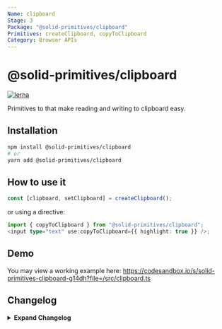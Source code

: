 ```yaml
---
Name: clipboard
Stage: 3
Package: "@solid-primitives/clipboard"
Primitives: createClipboard, copyToClipboard
Category: Browser APIs
---
```


# @solid-primitives/clipboard

[![lerna](https://img.shields.io/badge/maintained%20with-lerna-cc00ff.svg?style=for-the-badge)](https://lerna.js.org/)

Primitives to that make reading and writing to clipboard easy.

## Installation

```bash
npm install @solid-primitives/clipboard
# or
yarn add @solid-primitives/clipboard
```

## How to use it

```ts
const [clipboard, setClipboard] = createClipboard();
```

or using a directive:

```ts
import { copyToClipboard } from "@solid-primitives/clipboard";
<input type="text" use:copyToClipboard={{ highlight: true }} />;
```

## Demo

You may view a working example here: https://codesandbox.io/s/solid-primitives-clipboard-g14dh?file=/src/clipboard.ts

## Changelog

<details>
<summary><b>Expand Changelog</b></summary>

1.0.0

Committing first version of primitive.

1.0.2

Added CJS export and removed outdated permision structure.

</details>
